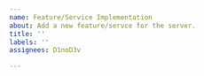 ```yaml
---
name: Feature/Service Implementation
about: Add a new feature/servce for the server.
title: ''
labels: ''
assignees: D1noD3v

---
```



